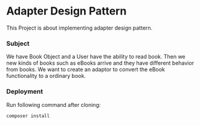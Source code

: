 # Adapter Design Pattern
This Project is about implementing adapter design pattern.

### Subject
We have Book Object and a User have the ability to read book.
Then we new kinds of books such as eBooks arrive and they have different behavior from books. We want to create an adaptor to convert the eBook functionality to a ordinary book.

### Deployment
Run following command after cloning:
```$xslt
composer install
```
